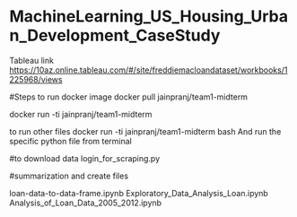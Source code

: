 # MachineLearning_US_Housing_Urban_Development_CaseStudy

Tableau link
https://10az.online.tableau.com/#/site/freddiemacloandataset/workbooks/1225968/views


#Steps to run docker image
docker pull jainpranj/team1-midterm

docker run -ti jainpranj/team1-midterm 

to run other files
docker run -ti jainpranj/team1-midterm bash
And run the specific python file from terminal


#to download data
login_for_scraping.py

#summarization and create files

loan-data-to-data-frame.ipynb
Exploratory_Data_Analysis_Loan.ipynb
Analysis_of_Loan_Data_2005_2012.ipynb

